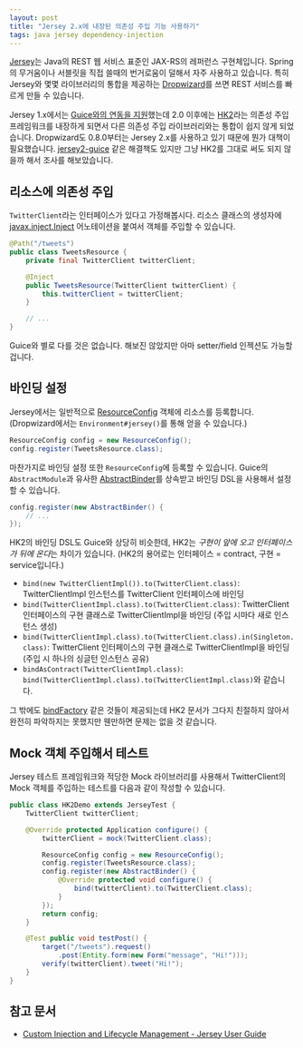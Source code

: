 ```yaml
---
layout: post
title: "Jersey 2.x에 내장된 의존성 주입 기능 사용하기"
tags: java jersey dependency-injection
---
```


[Jersey](https://jersey.java.net/)는 Java의 REST 웹 서비스 표준인 JAX-RS의 레퍼런스 구현체입니다. Spring의 무거움이나 서블릿을 직접 쓸때의 번거로움이 덜해서 자주 사용하고 있습니다. 특히 Jersey와 몇몇 라이브러리의 통합을 제공하는 [Dropwizard](http://www.dropwizard.io/)를 쓰면 REST 서비스를 빠르게 만들 수 있습니다.

Jersey 1.x에서는 [Guice와의 연동을 지원](https://jersey.java.net/documentation/1.19.1/chapter_deps.html#d4e1859)했는데 2.0 이후에는 [HK2](https://hk2.java.net/)라는 의존성 주입 프레임워크를 내장하게 되면서 다른 의존성 주입 라이브러리와는 통합이 쉽지 않게 되었습니다. Dropwizard도 0.8.0부터는 Jersey 2.x를 사용하고 있기 때문에 뭔가 대책이 필요했습니다. [jersey2-guice](https://github.com/Squarespace/jersey2-guice) 같은 해결책도 있지만 그냥 HK2를 그대로 써도 되지 않을까 해서 조사를 해보았습니다.


## 리소스에 의존성 주입

`TwitterClient`라는 인터페이스가 있다고 가정해봅시다. 리소스 클래스의 생성자에 [javax.inject.Inject](http://docs.oracle.com/javaee/7/api/javax/inject/Inject.html) 어노테이션을 붙여서 객체를 주입할 수 있습니다.

```java
@Path("/tweets")
public class TweetsResource {
    private final TwitterClient twitterClient;

    @Inject
    public TweetsResource(TwitterClient twitterClient) {
        this.twitterClient = twitterClient;
    }

    // ...
}
```

Guice와 별로 다를 것은 없습니다. 해보진 않았지만 아마 setter/field 인젝션도 가능할겁니다.


## 바인딩 설정

Jersey에서는 일반적으로 [ResourceConfig](https://jersey.java.net/apidocs/2.0/jersey/org/glassfish/jersey/server/ResourceConfig.html) 객체에 리소스를 등록합니다. (Dropwizard에서는 `Environment#jersey()`를 통해 얻을 수 있습니다.)

```java
ResourceConfig config = new ResourceConfig();
config.register(TweetsResource.class);
```

마찬가지로 바인딩 설정 또한 `ResourceConfig`에 등록할 수 있습니다. Guice의 `AbstractModule`과 유사한 [AbstractBinder](https://hk2.java.net/hk2-api/apidocs/org/glassfish/hk2/utilities/binding/AbstractBinder.html)를 상속받고 바인딩 DSL을 사용해서 설정할 수 있습니다.

```java
config.register(new AbstractBinder() {
    // ...
});
```

HK2의 바인딩 DSL도 Guice와 상당히 비슷한데, HK2는 *구현이 앞에 오고 인터페이스가 뒤에 온다*는 차이가 있습니다. (HK2의 용어로는 인터페이스 = contract, 구현 = service입니다.)

* `bind(new TwitterClientImpl()).to(TwitterClient.class)`: TwitterClientImpl 인스턴스를 TwitterClient 인터페이스에 바인딩
* `bind(TwitterClientImpl.class).to(TwitterClient.class)`: TwitterClient 인터페이스의 구현 클래스로 TwitterClientImpl을 바인딩 (주입 시마다 새로 인스턴스 생성)
* `bind(TwitterClientImpl.class).to(TwitterClient.class).in(Singleton.class)`: TwitterClient 인터페이스의 구현 클래스로 TwitterClientImpl을 바인딩 (주입 시 하나의 싱글턴 인스턴스 공유)
* `bindAsContract(TwitterClientImpl.class)`: `bind(TwitterClientImpl.class).to(TwitterClientImpl.class)`와 같습니다.

그 밖에도 [bindFactory](https://hk2.java.net/hk2-api/apidocs/org/glassfish/hk2/utilities/binding/AbstractBinder.html#bindFactory%28java.lang.Class%29) 같은 것들이 제공되는데 HK2 문서가 그다지 친절하지 않아서 완전히 파악하지는 못했지만 웬만하면 문제는 없을 것 같습니다.


## Mock 객체 주입해서 테스트

Jersey 테스트 프레임워크와 적당한 Mock 라이브러리를 사용해서 TwitterClient의 Mock 객체를 주입하는 테스트를 다음과 같이 작성할 수 있습니다.

```java
public class HK2Demo extends JerseyTest {
    TwitterClient twitterClient;

    @Override protected Application configure() {
        twitterClient = mock(TwitterClient.class);

        ResourceConfig config = new ResourceConfig();
        config.register(TweetsResource.class);
        config.register(new AbstractBinder() {
            @Override protected void configure() {
                bind(twitterClient).to(TwitterClient.class);
            }
        });
        return config;
    }

    @Test public void testPost() {
        target("/tweets").request()
            .post(Entity.form(new Form("message", "Hi!")));
        verify(twitterClient).tweet("Hi!");
    }
}
```


## 참고 문서

* [Custom Injection and Lifecycle Management - Jersey User Guide](https://jersey.java.net/documentation/latest/ioc.html)


